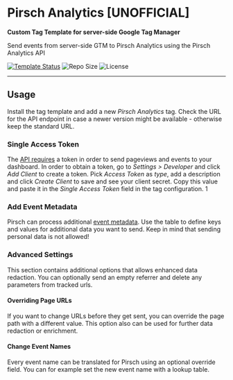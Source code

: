 # Pirsch Analytics [UNOFFICIAL]
**Custom Tag Template for server-side Google Tag Manager**

Send events from server-side GTM to Pirsch Analytics using the Pirsch Analytics API 

[![Template Status](https://img.shields.io/badge/Community%20Template%20Gallery%20Status-published-green)](https://tagmanager.google.com/gallery/#/owners/mbaersch/templates/pirsch-tag-server) ![Repo Size](https://img.shields.io/github/repo-size/mbaersch/pirsch-tag-server) ![License](https://img.shields.io/github/license/mbaersch/pirsch-tag-server)

---

## Usage
Install the tag template and add a new *Pirsch Analytics* tag. Check the URL for the API endpoint in case a newer version might be available - otherwise keep the standard URL. 

### Single Access Token
The [API requires](https://docs.pirsch.io/api-sdks/api/#getting-an-access-token) a token in order to send pageviews and events to your dashboard. In order to obtain a token, go to *Settings > Developer* and click *Add Client* to create a token. Pick *Access Token* as *type*, add a description and click *Create Client* to save and see your client secret. Copy this value and paste it in the *Single Access Token* field in the tag configuration. 1 

### Add Event Metadata
Pirsch can process additional [event metadata](https://docs.pirsch.io/api-sdks/api/#sending-an-event). Use the table to define keys and values for additional data you want to send. Keep in mind that sending personal data is not allowed! 

### Advanced Settings
This section contains additional options that allows enhanced data redaction. You can optionally send an empty referrer and delete any parameters from tracked urls. 

#### Overriding Page URLs
If you want to change URLs before they get sent, you can override the page path with a different value. This option also can be used for further data redaction or enrichment.

#### Change Event Names
Every event name can be translated for Pirsch using an optional override field. You can for example set the new event name with a lookup table. 
